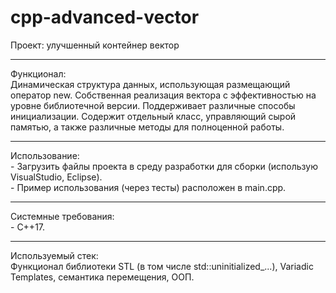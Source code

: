 # cpp-advanced-vector
Проект: улучшенный контейнер вектор
<hr>
Функционал:<br>
Динамическая структура данных, использующая размещающий оператор new. Собственная реализация вектора с эффективностью на уровне библиотечной версии. Поддерживает различные способы инициализации. Содержит отдельный класс, управляющий сырой памятью, а также различные методы для полноценной работы.
<hr>
Использование:<br>
- Загрузить файлы проекта в среду разработки для сборки (использую VisualStudio, Eclipse).<br>
- Пример использования (через тесты) расположен в main.cpp.
<hr>
Системные требования:<br>
- C++17.
<hr>
Используемый стек:<br>
Функционал библиотеки STL (в том числе std::uninitialized_...), Variadic Templates, семантика перемещения, ООП.